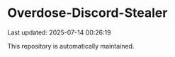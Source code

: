 # Overdose-Discord-Stealer

Last updated: 2025-07-14 00:26:19

This repository is automatically maintained.
